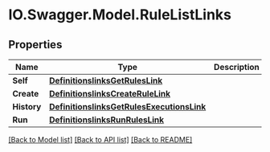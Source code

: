 # IO.Swagger.Model.RuleListLinks
## Properties

Name | Type | Description | Notes
------------ | ------------- | ------------- | -------------
**Self** | [**DefinitionslinksGetRulesLink**](DefinitionslinksGetRulesLink.md) |  | [optional] 
**Create** | [**DefinitionslinksCreateRuleLink**](DefinitionslinksCreateRuleLink.md) |  | [optional] 
**History** | [**DefinitionslinksGetRulesExecutionsLink**](DefinitionslinksGetRulesExecutionsLink.md) |  | [optional] 
**Run** | [**DefinitionslinksRunRulesLink**](DefinitionslinksRunRulesLink.md) |  | [optional] 

[[Back to Model list]](../README.md#documentation-for-models) [[Back to API list]](../README.md#documentation-for-api-endpoints) [[Back to README]](../README.md)

